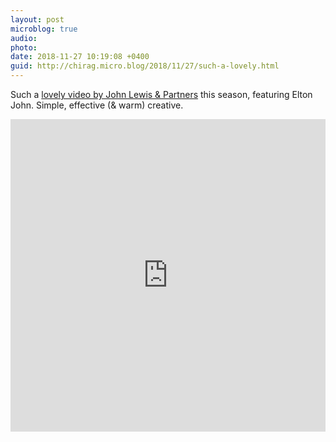 ```yaml
---
layout: post
microblog: true
audio: 
photo: 
date: 2018-11-27 10:19:08 +0400
guid: http://chirag.micro.blog/2018/11/27/such-a-lovely.html
---
```

Such a [lovely video by John Lewis & Partners](https://www.youtube.com/embed/mNbSgMEZ_Tw) this season, featuring Elton John. Simple, effective (& warm) creative.

<iframe width="100%" height="500" src="https://www.youtube.com/embed/mNbSgMEZ_Tw?rel=0&showinfo=0" frameborder="0" allow="accelerometer; autoplay; encrypted-media; gyroscope; picture-in-picture" allowfullscreen></iframe>
